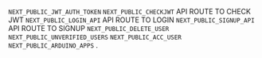 `NEXT_PUBLIC_JWT_AUTH_TOKEN`
`NEXT_PUBLIC_CHECKJWT` API ROUTE TO CHECK JWT
`NEXT_PUBLIC_LOGIN_API` API ROUTE TO LOGIN
`NEXT_PUBLIC_SIGNUP_API` API ROUTE TO SIGNUP
`NEXT_PUBLIC_DELETE_USER`
`NEXT_PUBLIC_UNVERIFIED_USERS`
`NEXT_PUBLIC_ACC_USER`
`NEXT_PUBLIC_ARDUINO_APPS`
.
